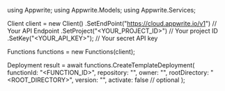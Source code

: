 using Appwrite;
using Appwrite.Models;
using Appwrite.Services;

Client client = new Client()
    .SetEndPoint("https://cloud.appwrite.io/v1") // Your API Endpoint
    .SetProject("<YOUR_PROJECT_ID>") // Your project ID
    .SetKey("<YOUR_API_KEY>"); // Your secret API key

Functions functions = new Functions(client);

Deployment result = await functions.CreateTemplateDeployment(
    functionId: "<FUNCTION_ID>",
    repository: "<REPOSITORY>",
    owner: "<OWNER>",
    rootDirectory: "<ROOT_DIRECTORY>",
    version: "<VERSION>",
    activate: false // optional
);